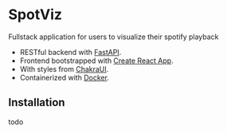 # SpotViz

Fullstack application for users to visualize their spotify playback

-   RESTful backend with [FastAPI](https://fastapi.tiangolo.com/).
-   Frontend bootstrapped with [Create React App](https://github.com/facebook/create-react-app).
-   With styles from [ChakraUI](https://chakra-ui.com/).
-   Containerized with [Docker](https://www.docker.com/).

## Installation

todo
